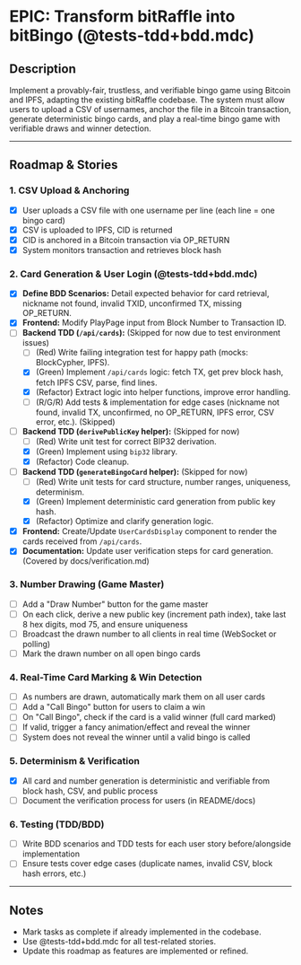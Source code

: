 # EPIC: Transform bitRaffle into bitBingo (@tests-tdd+bdd.mdc)

## Description
Implement a provably-fair, trustless, and verifiable bingo game using Bitcoin and IPFS, adapting the existing bitRaffle codebase. The system must allow users to upload a CSV of usernames, anchor the file in a Bitcoin transaction, generate deterministic bingo cards, and play a real-time bingo game with verifiable draws and winner detection.

---

## Roadmap & Stories

### 1. CSV Upload & Anchoring
- [x] User uploads a CSV file with one username per line (each line = one bingo card)
- [x] CSV is uploaded to IPFS, CID is returned
- [x] CID is anchored in a Bitcoin transaction via OP_RETURN
- [x] System monitors transaction and retrieves block hash

### 2. Card Generation & User Login (@tests-tdd+bdd.mdc)
- [x] **Define BDD Scenarios:** Detail expected behavior for card retrieval, nickname not found, invalid TXID, unconfirmed TX, missing OP_RETURN.
- [x] **Frontend:** Modify PlayPage input from Block Number to Transaction ID.
- [ ] **Backend TDD (`/api/cards`):** (Skipped for now due to test environment issues)
    - [ ] (Red) Write failing integration test for happy path (mocks: BlockCypher, IPFS).
    - [x] (Green) Implement `/api/cards` logic: fetch TX, get prev block hash, fetch IPFS CSV, parse, find lines.
    - [x] (Refactor) Extract logic into helper functions, improve error handling.
    - [ ] (R/G/R) Add tests & implementation for edge cases (nickname not found, invalid TX, unconfirmed, no OP_RETURN, IPFS error, CSV error, etc.). (Skipped)
- [ ] **Backend TDD (`derivePublicKey` helper):** (Skipped for now)
    - [ ] (Red) Write unit test for correct BIP32 derivation.
    - [x] (Green) Implement using `bip32` library.
    - [x] (Refactor) Code cleanup.
- [ ] **Backend TDD (`generateBingoCard` helper):** (Skipped for now)
    - [ ] (Red) Write unit tests for card structure, number ranges, uniqueness, determinism.
    - [x] (Green) Implement deterministic card generation from public key hash.
    - [x] (Refactor) Optimize and clarify generation logic.
- [x] **Frontend:** Create/Update `UserCardsDisplay` component to render the cards received from `/api/cards`.
- [x] **Documentation:** Update user verification steps for card generation. (Covered by docs/verification.md)

### 3. Number Drawing (Game Master)
- [ ] Add a "Draw Number" button for the game master
- [ ] On each click, derive a new public key (increment path index), take last 8 hex digits, mod 75, and ensure uniqueness
- [ ] Broadcast the drawn number to all clients in real time (WebSocket or polling)
- [ ] Mark the drawn number on all open bingo cards

### 4. Real-Time Card Marking & Win Detection
- [ ] As numbers are drawn, automatically mark them on all user cards
- [ ] Add a "Call Bingo" button for users to claim a win
- [ ] On "Call Bingo", check if the card is a valid winner (full card marked)
- [ ] If valid, trigger a fancy animation/effect and reveal the winner
- [ ] System does not reveal the winner until a valid bingo is called

### 5. Determinism & Verification
- [x] All card and number generation is deterministic and verifiable from block hash, CSV, and public process
- [ ] Document the verification process for users (in README/docs)

### 6. Testing (TDD/BDD)
- [ ] Write BDD scenarios and TDD tests for each user story before/alongside implementation
- [ ] Ensure tests cover edge cases (duplicate names, invalid CSV, block hash errors, etc.)

---

## Notes
- Mark tasks as complete if already implemented in the codebase.
- Use @tests-tdd+bdd.mdc for all test-related stories.
- Update this roadmap as features are implemented or refined. 